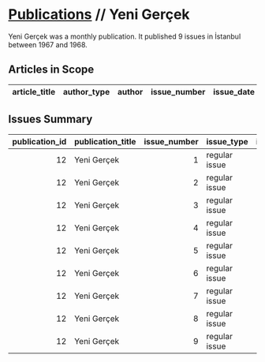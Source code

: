 # [Publications](firstlevel_publications.md) // Yeni Gerçek

Yeni Gerçek was a monthly publication. It published 9 issues in İstanbul between 1967 and 1968.

## Articles in Scope

| article_title   | author_type   | author   | issue_number   | issue_date   | pages   |
|-----------------|---------------|----------|----------------|--------------|---------|

## Issues Summary

|   publication_id | publication_title   |   issue_number | issue_type    |   issue_year | issue_month   |   issue_day | printing_house_name   |
|-----------------:|:--------------------|---------------:|:--------------|-------------:|:--------------|------------:|:----------------------|
|               12 | Yeni Gerçek         |              1 | regular issue |         1967 | 9             |         nan | Acar Matbaası         |
|               12 | Yeni Gerçek         |              2 | regular issue |         1967 | 10            |         nan | Acar Matbaası         |
|               12 | Yeni Gerçek         |              3 | regular issue |         1967 | 11            |         nan | Acar Matbaası         |
|               12 | Yeni Gerçek         |              4 | regular issue |         1967 | 12            |         nan | Acar Matbaası         |
|               12 | Yeni Gerçek         |              5 | regular issue |         1968 | 1             |         nan | Acar Matbaası         |
|               12 | Yeni Gerçek         |              6 | regular issue |         1968 | 2-3           |         nan | Acar Matbaası         |
|               12 | Yeni Gerçek         |              7 | regular issue |         1968 | 4             |         nan | Acar Matbaası         |
|               12 | Yeni Gerçek         |              8 | regular issue |         1968 | 5             |         nan | Acar Matbaası         |
|               12 | Yeni Gerçek         |              9 | regular issue |         1968 | 6-7           |         nan | Acar Matbaası         |